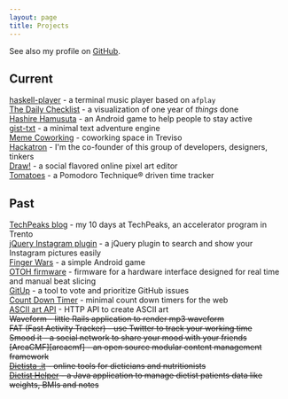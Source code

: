 ```yaml
---
layout: page
title: Projects
---
```


[github]: http://github.com/potomak "My GitHub account"
[finger_wars]: https://market.android.com/details?id=org.potomak.fingerwars "Finger Wars"
[otoh]: http://otoh.cc/ "OTOH"
[dietista]: http://www.dietista.it "Dietista .it"
[dietist_helper]: http://code.google.com/p/dietist-helper/ "Dietist Helper"
[draw]: http://drawbang.com "Draw!"
[tomatoes]: http://tomato.es "Tomatoes"
[gitup]: https://github.com/potomak/gitup "GitUp"
[countdowntimer]: https://github.com/potomak/countdowntimerapp "Count down timer"
[jquery_instagram]: https://github.com/potomak/jquery-instagram "jQuery Instagram plugin"
[artii_api]: https://github.com/potomak/artii-api "ASCII art API"
[hackatron]: http://hackatron.org "Hackatron"
[meme]: http://memecoworking.com "Meme Coworking"
[techpeaks]: http://potomak.github.io/techpeaks "TechPeaks Log"
[gist-txt]: http://github.com/potomak/gist-txt "gist-txt"
[hashire-hamusuta]: https://play.google.com/store/apps/details?id=com.yeahright.hashirehamusutaa "Hashire Hamusuta"
[daily-checklist]: https://the-daily-checklist.appspot.com/ "The Daily Checklist"
[haskell-player]: http://github.com/potomak/haskell-player "haskell-player"

See also my profile on [GitHub][github].

## Current

[haskell-player][haskell-player] - a terminal music player based on `afplay`<br>
[The Daily Checklist][daily-checklist] - a visualization of one year of *things* done<br>
[Hashire Hamusuta][hashire-hamusuta] - an Android game to help people to stay active<br>
[gist-txt][gist-txt] - a minimal text adventure engine<br>
[Meme Coworking][meme] - coworking space in Treviso<br>
[Hackatron][hackatron] - I'm the co-founder of this group of developers, designers, tinkers<br>
[Draw!][draw] - a social flavored online pixel art editor<br>
[Tomatoes][tomatoes] - a Pomodoro Technique® driven time tracker

## Past

[TechPeaks blog][techpeaks] - my 10 days at TechPeaks, an accelerator program in Trento<br>
[jQuery Instagram plugin][jquery_instagram] - a jQuery plugin to search and show your Instagram pictures easily<br>
[Finger Wars][finger_wars] - a simple Android game<br>
[OTOH firmware][otoh] - firmware for a hardware interface designed for real time and manual beat slicing<br>
[GitUp][gitup] - a tool to vote and prioritize GitHub issues<br>
[Count Down Timer][countdowntimer] - minimal count down timers for the web<br>
[ASCII art API][artii_api] - HTTP API to create ASCII art<br>
<del>Waveform - little Rails application to render mp3 waveform</del><br>
<del>FAT (Fast Activity Tracker) - use Twitter to track your working time</del><br>
<del>Smood it - a social network to share your mood with your friends</del><br>
<del>[ArcaCMF][arcacmf] - an open source modular content management framework</del><br>
<del>[Dietista .it][dietista] - online tools for dieticians and nutritionists</del><br>
<del>[Dietist Helper][dietist_helper] - a Java application to manage dietist patients data like weights, BMIs and notes</del>
